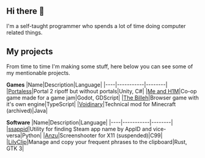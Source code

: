 ## Hi there 👋

I'm a self-taught programmer who spends a lot of time doing computer related things.

## My projects

From time to time I'm making some stuff, here below you can see some of my mentionable projects.

**Games**
|Name|Description|Language|
|----|-----------|--------|
|[Portaless](https://github.com/Ezioleq/Portaless)|Portal 2 ripoff but without portals|Unity, C#|
|[Me and H1M](https://github.com/Ezioleq/Me-and-H1M)|Co-op game made for a game jam|Godot, GDScript|
|[The Billeh](https://github.com/Ezioleq/TheBilleh)|Browser game with it's own engine|TypeScript|
|[Voidinary](https://github.com/Ezioleq/Voidinary)|Technical mod for Minecraft (archived)|Java|

**Software**
|Name|Description|Language|
|----|-----------|--------|
|[ssappid](https://github.com/Ezioleq/ssappid)|Utility for finding Steam app name by AppID and vice-versa|Python|
|[Anzu](https://github.com/Ezioleq/Anzu)|Screenshooter for X11 (suspended)|C99|
|[LilyClip](https://github.com/Ezioleq/LilyClip)|Manage and copy your frequent phrases to the clipboard|Rust, GTK 3|
